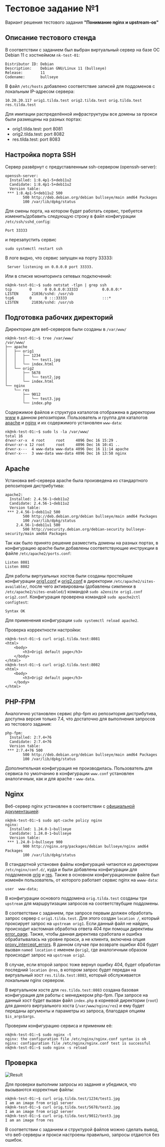# Тестовое задание №1
Вариант решения тестового задания __"Понимание nginx и upstream-ов"__

## Описание тестового стенда
В соответствии с заданием был выбран виртуальный сервер на базе ОС Debian 11 с хостнеймом `nk-test-01`:

```
Distributor ID: Debian
Description:    Debian GNU/Linux 11 (bullseye)
Release:        11
Codename:       bullseye
```
В файл `/etc/hosts` добавлено соответствие записей для поддоменов с локальным IP-адресом сервера:

```
10.20.20.117 orig1.tilda.test orig2.tilda.test orig.tilda.test res.tilda.test
```
Для имитации распределённой инфраструктуры все домены за прокси были размещены на разных портах:
- orig1.tilda.test: port 8081
- orig2.tilda.test: port 8082
- res.tilda.test:   port 8083

## Настройка порта SSH
Сервер развёрнут с предуставленным ssh-сервером (openssh-server):
```
openssh-server:
  Installed: 1:8.4p1-5+deb11u2
  Candidate: 1:8.4p1-5+deb11u2
  Version table:
 *** 1:8.4p1-5+deb11u2 500
        500 http://deb.debian.org/debian bullseye/main amd64 Packages
        100 /var/lib/dpkg/status
```
Для смены порта, на котором будет работать сервис, требуется изменить/добавить следующую строку в файл конфигурации `/etc/ssh/sshd_config`:
```
Port 33333
```
и перезапустить сервис
```
sudo systemctl restart ssh
```
В логе видно, что сервис запущен на порту 33333:
```
 Server listening on 0.0.0.0 port 33333.
```
Или в списке мониторинга сетевых подключений:
```
nk@nk-test-01:~$ sudo netstat -tlpn | grep ssh
tcp        0      0 0.0.0.0:33333           0.0.0.0:*               LISTEN      21036/sshd: /usr/sb
tcp6       0      0 :::33333                :::*                    LISTEN      21036/sshd: /usr/sb
```

## Подготовка рабочих директорий
Директории для веб-серверов были созданы в `/var/www/`

```
nk@nk-test-01:~$ tree /var/www/
/var/www/
├── apache
│   ├── orig1
│   │   ├── 1234
│   │   │   └── test1.jpg
│   │   └── index.html
│   └── orig2
│       ├── 5678
│       │   └── test2.jpg
│       └── index.html
└── nginx
    └── res
        ├── 9012
        │   └── test3.jpg
        └── index.php
```
Содержимое файлов и структура каталогов отображена в директории [www](www) в данном репозитории. Пользователь и группа для каталогов [apache](www/apache) и [nginx](www/nginx) и их содержимого установлен `www-data`:
```
nk@nk-test-01:~$ sudo ls -la /var/www/
total 16
drwxr-xr-x  4 root     root     4096 Dec 16 15:29 .
drwxr-xr-x 12 root     root     4096 Dec 16 10:41 ..
drwxr-x---  4 www-data www-data 4096 Dec 16 11:14 apache
drwxr-x---  3 www-data www-data 4096 Dec 16 13:58 nginx
```

## Apache

Установка веб-сервера apache была произведена из стандартного репозитория дистрибутива:
```
apache2:
  Installed: 2.4.56-1~deb11u2
  Candidate: 2.4.56-1~deb11u2
  Version table:
 *** 2.4.56-1~deb11u2 500
        500 http://deb.debian.org/debian bullseye/main amd64 Packages
        100 /var/lib/dpkg/status
     2.4.56-1~deb11u1 500
        500 http://security.debian.org/debian-security bullseye-security/main amd64 Packages
```
Так как было принято решение разместить домены на разных портах, в конфигурацию apache были добавлены соответствующие инструкции в файле `/etc/apache2/ports.conf`:
```
Listen 8081
Listen 8082
```
Для работы виртуальных хостов были созданы простейшие конфигурации [orig1.conf](orig1.conf) и [orig2.conf](orig2.conf) в директории `/etc/apache2/sites-available/`, после чего активированы (добавлены симлинки в `/etc/apache2/sites-enabled/`) командой `sudo a2ensite orig1.conf orig2.conf`. Конфигурация проверена командой `sudo apache2ctl configtest`:
```
Syntax OK
```
Для применения конфигурации `sudo systemctl reload apache2`.

Проверка корректности настройки:
```
nk@nk-test-01:~$ curl orig1.tilda.test:8081
<html>
    <body>
        <h3>Orig1 default page</h3>
    </body>
</html>
nk@nk-test-01:~$ curl orig2.tilda.test:8082
<html>
    <body>
        <h3>Orig2 default page</h3>
    </body>
</html>
```
## PHP-FPM
Аналогично установлен сервис php-fpm из репозитория дистрибутива, доступна версия только 7.4, что достаточно для выполнения запросов из тестового задания:
```
php-fpm:
  Installed: 2:7.4+76
  Candidate: 2:7.4+76
  Version table:
 *** 2:7.4+76 500
        500 http://deb.debian.org/debian bullseye/main amd64 Packages
        100 /var/lib/dpkg/status
```
Дополнительная конфигурация не производилась. Пользователь для сервиса по умолчанию в конфигурации `www.conf` установлен аналогичным, как и для apache - `www-data`.

## Nginx

Веб-сервер nginx установлен в соответствии с [официальной документацией](https://docs.nginx.com/nginx/admin-guide/installing-nginx/installing-nginx-open-source/#installing-prebuilt-debian-packages):

```
nk@nk-test-01:~$ sudo apt-cache policy nginx
nginx:
  Installed: 1.24.0-1~bullseye
  Candidate: 1.24.0-1~bullseye
  Version table:
 *** 1.24.0-1~bullseye 900
        900 http://nginx.org/packages/debian bullseye/nginx amd64 Packages
        100 /var/lib/dpkg/status
```

В стандартной установке файлы конфигураций читаются из директории `/etc/nginx/conf.d/`, куда и были добавлены конфигурации для поддоменов [orig](orig.conf) и [res](res.conf). Также в основном конфигурационном файле был изменён пользователь, от которого работает сервис nginx на `wwww-data`:

```
user  www-data;
```
В конфигурации основого поддомена `orig.tilda.test` созданы три `upstream` для маршрутизации запросов на соответствубщие поддомены.

 В соответствии с заданием, при запросе первым должен обработать запрос сервер с `orig1.tilda.test`. Для этого создан `location /`, который проксирует запрос на `upstream orig1`. Если данный файл не найден, происходит кастомная обработка ответа 404 при помощи директивы [error_page](https://nginx.org/en/docs/http/ngx_http_core_module.html#error_page). Также, чтобы данная директива сработала и ошибка обрабатывалась на уровне прокси, а не клиента, включена опция [proxy_intercept_errors](https://nginx.org/en/docs/http/ngx_http_proxy_module.html#proxy_intercept_errors). В данном случае при возврате ошибки 404 будет вызван `named location` с именем `@orig2`, где аналогичным образом происходит запрос на `upstream orig2`.

 В случае, если второй запрос тоже вернул ошибку 404, будет обработан последний `location @res`, в котором запрос будет передан на виртуальный хост `res.tilda.test:8083`, который обслуживается локальным nginx сервером. 

 В виртуальном хосте для `res.tilda.test:8083` создана базовая конфигурация для работы с менеджером php-fpm. При запросе на данный хост будет вызван файл `index.php` в корневой директории (`root`) для данного виртуального хоста (`/var/www/nginx/res`) и ему будет переданы аргументы и параметры из запроса, благодаря опциям `$is_args$args`. 
 
 Проверим конфигурацию сервиса и применим её:
 ```
nk@nk-test-01:~$ sudo nginx -t
nginx: the configuration file /etc/nginx/nginx.conf syntax is ok
nginx: configuration file /etc/nginx/nginx.conf test is successful
nk@nk-test-01:~$ sudo nginx -s reload
 ```
## Проверка
![Result](result.png)

Для проверки выполним запросы из задания и убедимся, что вызываются корректные файлы:

```
nk@nk-test-01:~$ curl orig.tilda.test/1234/test1.jpg
I am an image from orig1 server
nk@nk-test-01:~$ curl orig.tilda.test/5678/test2.jpg
I am an image from orig2 server
nk@nk-test-01:~$ curl orig.tilda.test/9012/test3.jpg
I am an image from res
```

В соответствии с заданием и структурой файлов можно сделать вывод, что веб-серверы и прокси настроены правильно, запросы отдаются без ошибок. 